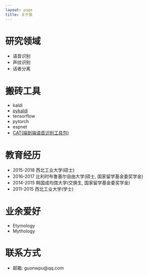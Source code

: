 ```yaml
---
layout: page
title: 关于我 
---
```




<h1> 研究领域 </h1>
<ul>
<li>语音识别</li>
<li>声纹识别</li>
<li>话者分离</li>
</ul>

<h1> 搬砖工具 </h1>
<ul>
<li>kaldi</li>
<li> <a href='https://github.com/pykaldi/pykaldi'>pykaldi</a></li>
<li>tensorflow</li>
<li>pytorch</li>
<li>espnet</li>
<li><a href='https://github.com/thu-spmi/CAT'>CAT(端到端语音识别工具包)</a></li>
</ul>

<h1> 教育经历 </h1>
<ul>
<li>2015-2018 西北工业大学(硕士)</li>
<li>2016-2017 比利时布鲁塞尔自由大学(硕士, 国家留学基金委奖学金)</li>
<li>2014-2015 韩国成均馆大学(交换生, 国家留学基金委奖学金)</li>
<li>2011-2015 西北工业大学(学士)</li>
</ul>

<h1> 业余爱好 </h1>
<ul>
<li>Etymology</li>
<li>Mythology</li>
</ul>


<h1> 联系方式  </h1>
<ul>
<li> 邮箱: guonwpu@qq.com </li>
</ul>
